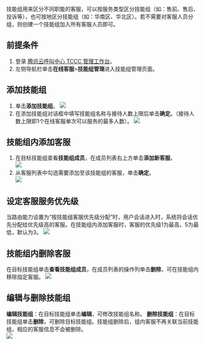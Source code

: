 ﻿技能组用来区分不同职能的客服，可以按服务类型区分技能组（如：售前、售后、投诉等），也可按地区分技能组（如：华南区、华北区）。若不需要对客服人员分组，则创建一个技能组加入所有客服人员即可。

## 前提条件
1. 登录 [腾讯云呼叫中心 TCCC 管理工作台](https://cloud.tencent.com/document/product/679/73497#logintccc)。
2. 左侧导航栏单击**在线客服**>**技能组管理**进入技能组管理页面。

## 添加技能组
1. 单击**添加技能组**。
![](https://qcloudimg.tencent-cloud.cn/raw/0327b1965bd6de36b57021d335a0f509.png)
2. 在添加技能组对话框中填写技能组名称与接待人数上限后单击**确定**。（接待人数上限即1个在线客服单次可以服务的最多人数）。
![](https://qcloudimg.tencent-cloud.cn/raw/867ef8d1928c15b17db74b9346b98396.png)

## 技能组内添加客服
1. 在目标技能组查看**技能组成员**，在成员列表右上方单击**添加新客服**。   
![](https://qcloudimg.tencent-cloud.cn/raw/d674a5795302a972b77bb14f35384322.png)
2. 从客服列表中勾选需要添加至该技能组的客服，单击**确定**。   
![](https://qcloudimg.tencent-cloud.cn/raw/f7b9d5dffa8e3553953c3d1a6e3419ed.png)

## 设定客服服务优先级
当路由能力设置为“按技能组客服优先级分配”时，用户会话进入时，系统将会话优先分配给优先级高的客服。在技能组内添加客服时，客服的优先级1为最高，5为最低，默认为3。 
![](https://qcloudimg.tencent-cloud.cn/raw/bb5ec68db18ae3202ad118647c78deee.png)

## 技能组内删除客服
在目标技能组单击**查看技能组成员**，在成员列表的操作列单击**删除**，可在技能组内移除指定客服。 
![](https://qcloudimg.tencent-cloud.cn/raw/1c1fa16993caf5f3f7db6f315fc43694.png)

## 编辑与删除技能组
**编辑技能组**：在目标技能组单击**编辑**，可修改技能组名称。
**删除技能组**：在目标技能组单击**删除**，可删除目标技能组。技能组删除后，组内客服不再关联当前技能组，相应的客服信息不会被删除。          
![](https://qcloudimg.tencent-cloud.cn/raw/cfd93f15f91e291c62fd0fdb297b05e9.png)
